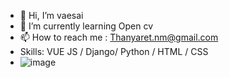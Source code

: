 - 👋 Hi, I’m vaesai
- 🌱 I’m currently learning Open cv
- 📫 How to reach me : Thanyaret.nm@gmail.com
- Skills: VUE JS / Django/ Python / HTML / CSS
- ![image](https://user-images.githubusercontent.com/100890618/175005615-0071e8c6-5fd0-43f8-9b4f-73407ba76dec.png)


<!---
vaesai/vaesai is a ✨ special ✨ repository because its `README.md` (this file) appears on your GitHub profile.
You can click the Preview link to take a look at your changes.
--->
